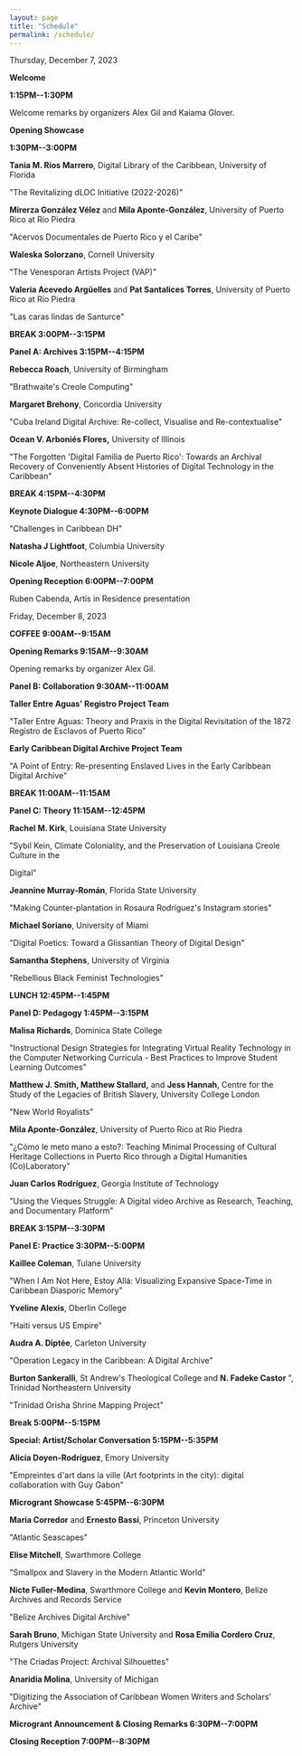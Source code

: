 ```yaml
---
layout: page
title: "Schedule"
permalink: /schedule/
---
```


Thursday, December 7, 2023

**Welcome**

**1:15PM--1:30PM**

Welcome remarks by organizers Alex Gil and Kaiama Glover.

**Opening Showcase**

**1:30PM--3:00PM**

**Tania M. Ríos Marrero**, Digital Library of the Caribbean, University
of Florida

"The Revitalizing dLOC Initiative (2022-2026)"

**Mirerza González Vélez** and **Mila Aponte-González**, University of
Puerto Rico at Río Piedra

"Acervos Documentales de Puerto Rico y el Caribe"

**Waleska Solorzano**, Cornell University

\"The Venesporan Artists Project (VAP)\"

**Valeria Acevedo Argüelles** and **Pat Santalices Torres**, University
of Puerto Rico at Río Piedra

\"Las caras lindas de Santurce\"

**BREAK 3:00PM--3:15PM**

**Panel A: Archives 3:15PM--4:15PM**

**Rebecca Roach**, University of Birmingham

\"Brathwaite's Creole Computing\"

**Margaret Brehony**, Concordia University

"Cuba Ireland Digital Archive: Re-collect, Visualise and
Re-contextualise"

**Ocean V. Arboniés Flores,** University of Illinois

\"The Forgotten 'Digital Familia de Puerto Rico': Towards an Archival
Recovery of Conveniently Absent Histories of Digital Technology in the
Caribbean\"

**BREAK 4:15PM--4:30PM**

**Keynote Dialogue 4:30PM--6:00PM**

\"Challenges in Caribbean DH"

**Natasha J Lightfoot**, Columbia University

**Nicole Aljoe**, Northeastern University

**Opening Reception 6:00PM--7:00PM**

Ruben Cabenda, Artis in Residence presentation 

Friday, December 8, 2023

**COFFEE 9:00AM--9:15AM**

**Opening Remarks 9:15AM--9:30AM**

Opening remarks by organizer Alex Gil.

**Panel B: Collaboration 9:30AM--11:00AM**

**Taller Entre Aguas\' Registro Project Team**

\"Taller Entre Aguas: Theory and Praxis in the Digital Revisitation of
the 1872 Registro de Esclavos of Puerto Rico\"

**Early Caribbean Digital Archive Project Team**

"A Point of Entry: Re-presenting Enslaved Lives in the Early Caribbean
Digital Archive"

**BREAK 11:00AM--11:15AM**

**Panel C: Theory 11:15AM--12:45PM**

**Rachel M. Kirk**, Louisiana State University

\"Sybil Kein, Climate Coloniality, and the Preservation of Louisiana
Creole Culture in the

Digital\"

**Jeannine Murray-Román**, Florida State University

"Making Counter-plantation in Rosaura Rodríguez\'s Instagram stories"

**Michael Soriano**, University of Miami

"Digital Poetics: Toward a Glissantian Theory of Digital Design"

**Samantha Stephens**, University of Virginia

"Rebellious Black Feminist Technologies"

**LUNCH 12:45PM--1:45PM**

**Panel D: Pedagogy 1:45PM--3:15PM**

**Malisa Richards**, Dominica State College

\"Instructional Design Strategies for Integrating Virtual Reality
Technology in the Computer Networking Curricula - Best Practices to
Improve Student Learning Outcomes\"

**Matthew J. Smith, Matthew Stallard,** and **Jess Hannah**, Centre for
the Study of the Legacies of British Slavery, University College London

"New World Royalists"

**Mila Aponte-González**, University of Puerto Rico at Río Piedra

"¿Cómo le meto mano a esto?: Teaching Minimal Processing of Cultural
Heritage Collections in Puerto Rico through a Digital Humanities
(Co)Laboratory"

**Juan Carlos Rodríguez**, Georgia Institute of Technology

\"Using the Vieques Struggle: A Digital video Archive as Research,
Teaching, and Documentary Platform\"

**BREAK 3:15PM--3:30PM**

**Panel E: Practice 3:30PM--5:00PM**

**Kaillee Coleman**, Tulane University

\"When I Am Not Here, Estoy Allá: Visualizing Expansive Space-Time in
Caribbean Diasporic Memory\"

**Yveline Alexis**, Oberlin College

"Haiti versus US Empire"

**Audra A. Diptée**, Carleton University

\"Operation Legacy in the Caribbean: A Digital Archive\"

**Burton Sankeralli**, St Andrew\'s Theological College and **N. Fadeke
Castor** \", Trinidad Northeastern University 

"Trinidad Orisha Shrine Mapping Project"

**Break 5:00PM--5:15PM**

**Special: Artist/Scholar Conversation 5:15PM--5:35PM**

**Alicia Doyen-Rodríguez**, Emory University

\"Empreintes d\'art dans la ville (Art footprints in the city): digital
collaboration with Guy Gabon\"

**Microgrant Showcase 5:45PM--6:30PM**

**Maria Corredor** and **Ernesto Bassi**, Princeton University

"Atlantic Seascapes" 

**Elise Mitchell**, Swarthmore College

"Smallpox and Slavery in the Modern Atlantic World"

**Nicte Fuller-Medina**, Swarthmore College and **Kevin Montero**,
Belize Archives and Records Service

"Belize Archives Digital Archive"

**Sarah Bruno**, Michigan State University and **Rosa Emilia Cordero
Cruz**, Rutgers University

"The Criadas Project: Archival Silhouettes"

**Anaridia Molina**, University of Michigan

\"Digitizing the Association of Caribbean Women Writers and Scholars'
Archive\"

**Microgrant Announcement & Closing Remarks 6:30PM--7:00PM**

**Closing Reception 7:00PM--8:30PM**

